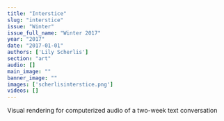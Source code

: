 ```yaml
---
title: "Interstice"
slug: "interstice"
issue: "Winter"
issue_full_name: "Winter 2017"
year: "2017"
date: "2017-01-01"
authors: ['Lily Scherlis']
section: "art"
audio: []
main_image: ""
banner_image: ""
images: ['scherlisinterstice.png']
videos: []
---
```

Visual rendering for computerized audio of a two-week text conversation

